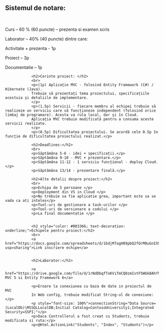 <h2>Sistemul de notare:</h2>
				<br>
				<p>Curs – 60 % (60 puncte) – prezenta si examen scris</p>
				<p>Laborator – 40% (40 puncte) dintre care:</p>
				<p>Activitate + prezenta - 1p</p>
				<p>Proiect – 3p</p>
				<p>Documentatie – 1p</p>

				<h2>Cerinte proiect: </h2>
				<br>
				<p>(1p) Aplicație MVC - folosind Entity Framework (C#) / Hibernate (Java). 
				Trebuie să prezentați tema proiectului, specificațiile acestuia și detaliile de implementare.
				</p>
				<p>(1.5p) Servicii - fiecare membru al echipei trebuie să realizeze un serviciu care să funcționeze independent (folosind orice limbaj de programare). Acesta va rula local, dar și în Cloud. 
				Aplicația MVC trebuie modificată pentru a consuma aceste servicii realizate.
				</p>
				<p>(0.5p) Dificultatea proiectului. Se acordă cele 0.5p în funcție de dificultatea proiectului realizat.</p>

				<h2>Deadlines:</h2>
				<br>
				<p>Săptămâna 5-6 - idei + specificații.</p>
				<p>Săptămâna 9-10 - MVC + prezentare.</p>
				<p>Săptămâna 11-12 - 1 serviciu funcțional - deploy Cloud.</p>
				<p>Săptămâna 13/14 - prezentare finală.</p>

				<h2>Alte detalii despre proiect:</h2>
				<br>
				<p>Echipa de 5 persoane </p>
				<p>Deployment din VS in Cloud </p>
				<p>Nu trebuie sa fie aplicatie grea, important este sa se vada ca ati inteles</p>
				<p>Tool-uri de gestionare a task-urilor </p>
				<p>Tool-uri de versionare a codului </p>
				<p>La final documentatie </p>

			
				<h2 style="color: #003366; text-decoration: underline;">Echipele pentru proiect:</h2>
				<br>
				<a  href="https://docs.google.com/spreadsheets/d/1bdjM7agH89pbQ2fQrM8uGnIXSv_mgoG5OhRntwJ3iqs/edit?usp=sharing">Link inscriere echipe</a>
				

				<h2>Laborator:</h2>
				
				<a href="https://drive.google.com/file/d/1rNdDbqfToKVifmCQ0zmIstF5WbkBAhf9/view">Tutorial MVC 5 si Entity Framework 6</a>

				<p>Eroare la conexiunea cu baza de date in proiectul de MVC
				In Web config, trebuie modificat String-ul de conexiune: </p> 
				<p style="font-size: 100%">connectionString="Data Source=(LocalDb)\MSSQLLocalDB;Initial Catalog=ContosoUniversity1;Integrated Security=SSPI;"</p> 
				<p>Daca Controllerul a fost creat cu Students, trebuie modificata si ruta:</p> 
				<p>@Html.ActionLink("Students", "Index", "Students")</p>

